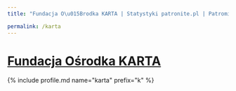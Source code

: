 ```yaml
---
title: "Fundacja O\u015Brodka KARTA | Statystyki patronite.pl | Patromierz"

permalink: /karta
---
```


# [Fundacja Ośrodka KARTA](https://patronite.pl/karta)

{% include profile.md name="karta" prefix="k" %}
